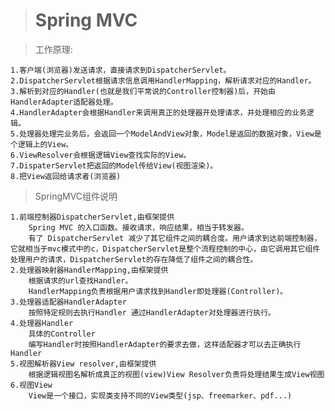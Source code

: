 > # Spring MVC

> 工作原理:

    1.客户端(浏览器)发送请求，直接请求到DispatcherServlet。
    2.DispatcherServlet根据请求信息调用HandlerMapping，解析请求对应的Handler。
    3.解析到对应的Handler(也就是我们平常说的Controller控制器)后，开始由HandlerAdapter适配器处理。
    4.HandlerAdapter会根据Handler来调用真正的处理器开处理请求，并处理相应的业务逻辑。
    5.处理器处理完业务后，会返回一个ModelAndView对象，Model是返回的数据对象，View是个逻辑上的View。
    6.ViewResolver会根据逻辑View查找实际的View。
    7.DispaterServlet把返回的Model传给View(视图渲染)。
    8.把View返回给请求者(浏览器)
    
> SpringMVC组件说明

    1.前端控制器DispatcherServlet,由框架提供
        Spring MVC 的入口函数。接收请求，响应结果，相当于转发器。
        有了 DispatcherServlet 减少了其它组件之间的耦合度。用户请求到达前端控制器，它就相当于mvc模式中的c，DispatcherServlet是整个流程控制的中心，由它调用其它组件处理用户的请求，DispatcherServlet的存在降低了组件之间的耦合性。
    2.处理器映射器HandlerMapping,由框架提供
        根据请求的url查找Handler。
        HandlerMapping负责根据用户请求找到Handler即处理器(Controller)。
    3.处理器适配器HandlerAdapter
        按照特定规则去执行Handler 通过HandlerAdapter对处理器进行执行。
    4.处理器Handler
        具体的Controller
        编写Handler时按照HandlerAdapter的要求去做，这样适配器才可以去正确执行Handler
    5.视图解析器View resolver,由框架提供
        根据逻辑视图名解析成真正的视图(view)View Resolver负责将处理结果生成View视图
    6.视图View
        View是一个接口，实现类支持不同的View类型(jsp、freemarker、pdf...)
    
    